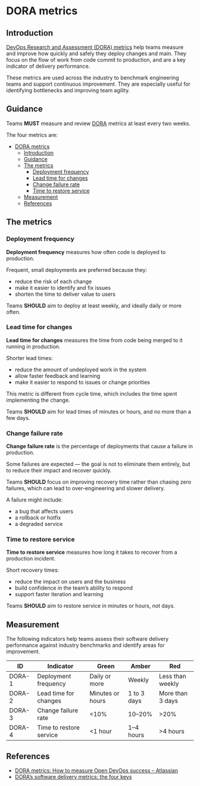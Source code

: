 # DORA metrics

## Introduction

[DevOps Research and Assessment (DORA) metrics][2] help teams measure and improve how quickly and safely they deploy changes and main. They focus on the flow of work from code commit to production, and are a key indicator of delivery performance.

These metrics are used across the industry to benchmark engineering teams and support continuous improvement. They are especially useful for identifying bottlenecks and improving team agility.

## Guidance

Teams **MUST** measure and review [DORA][2] metrics at least every two weeks.

The four metrics are:

- [DORA metrics](#dora-metrics)
  - [Introduction](#introduction)
  - [Guidance](#guidance)
  - [The metrics](#the-metrics)
    - [Deployment frequency](#deployment-frequency)
    - [Lead time for changes](#lead-time-for-changes)
    - [Change failure rate](#change-failure-rate)
    - [Time to restore service](#time-to-restore-service)
  - [Measurement](#measurement)
  - [References](#references)

## The metrics

### Deployment frequency

**Deployment frequency** measures how often code is deployed to production.

Frequent, small deployments are preferred because they:

- reduce the risk of each change
- make it easier to identify and fix issues
- shorten the time to deliver value to users

Teams **SHOULD** aim to deploy at least weekly, and ideally daily or more often.

### Lead time for changes

**Lead time for changes** measures the time from code being merged to it running in production.

Shorter lead times:

- reduce the amount of undeployed work in the system
- allow faster feedback and learning
- make it easier to respond to issues or change priorities

This metric is different from cycle time, which includes the time spent implementing the change.

Teams **SHOULD** aim for lead times of minutes or hours, and no more than a few days.

### Change failure rate

**Change failure rate** is the percentage of deployments that cause a failure in production.

Some failures are expected — the goal is not to eliminate them entirely, but to reduce their impact and recover quickly.

Teams **SHOULD** focus on improving recovery time rather than chasing zero failures, which can lead to over-engineering and slower delivery.

A failure might include:

- a bug that affects users
- a rollback or hotfix
- a degraded service

### Time to restore service

**Time to restore service** measures how long it takes to recover from a production incident.

Short recovery times:

- reduce the impact on users and the business
- build confidence in the team’s ability to respond
- support faster iteration and learning

Teams **SHOULD** aim to restore service in minutes or hours, not days.

## Measurement

The following indicators help teams assess their software delivery performance against industry benchmarks and identify areas for improvement.

| ID     | Indicator               | Green            | Amber       | Red              |
| ------ | ----------------------- | ---------------- | ----------- | ---------------- |
| DORA-1 | Deployment frequency    | Daily or more    | Weekly      | Less than weekly |
| DORA-2 | Lead time for changes   | Minutes or hours | 1 to 3 days | More than 3 days |
| DORA-3 | Change failure rate     | <10%             | 10–20%      | >20%             |
| DORA-4 | Time to restore service | <1 hour          | 1–4 hours   | >4 hours         |

## References

- [DORA metrics: How to measure Open DevOps success – Atlassian][1]
- [DORA’s software delivery metrics: the four keys][2]

[1]: https://www.atlassian.com/devops/frameworks/dora-metrics
[2]: https://dora.dev/guides/dora-metrics-four-keys
